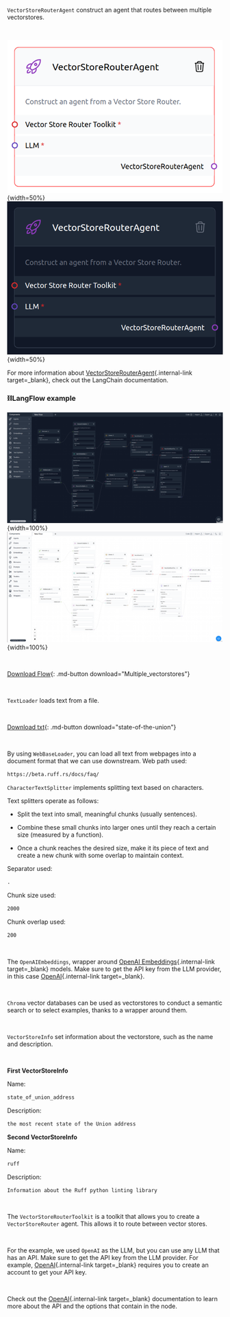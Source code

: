 `VectorStoreRouterAgent` construct an agent that routes between multiple vectorstores.

<br>

![Description](img/single_node/mult_vect.png#only-light){width=50%}
![Description](img/single_node/mult_vect2.png#only-dark){width=50%}

For more information about [VectorStoreRouterAgent](https://python.langchain.com/en/latest/modules/agents/agent_executors/examples/agent_vectorstore.html?highlight=Router){.internal-link target=\_blank}, check out the LangChain documentation.

### ⛓️LangFlow example

![Description](img/multiple-vectorstores2.png#only-dark){width=100%}
![Description](img/multiple-vectorstores.png#only-light){width=100%}

<br>

[Download Flow](data/Multiple_vectorstores.json){: .md-button download="Multiple_vectorstores"}

<br>

`TextLoader` loads text from a file.

<br>

[Download txt](data/state_of_the_union.txt){: .md-button download="state-of-the-union"}

<br>

By using `WebBaseLoader`, you can load all text from webpages into a document format that we can use downstream. Web path used:

```txt
https://beta.ruff.rs/docs/faq/
```

`CharacterTextSplitter` implements splitting text based on characters.

Text splitters operate as follows:

- Split the text into small, meaningful chunks (usually sentences).

- Combine these small chunks into larger ones until they reach a certain size (measured by a function).

- Once a chunk reaches the desired size, make it its piece of text and create a new chunk with some overlap to maintain context.

Separator used:

```txt
.
```

Chunk size used:

```txt
2000
```

Chunk overlap used:

```txt
200
```

<br>

The `OpenAIEmbeddings`, wrapper around [OpenAI Embeddings](https://platform.openai.com/docs/guides/embeddings/what-are-embeddings){.internal-link target=\_blank} models. Make sure to get the API key from the LLM provider, in this case [OpenAI](https://platform.openai.com/){.internal-link target=\_blank}.

<br>

`Chroma` vector databases can be used as vectorstores to conduct a semantic search or to select examples, thanks to a wrapper around them.

<br>

`VectorStoreInfo` set information about the vectorstore, such as the name and description.

<br>

**First VectorStoreInfo**

Name:

```txt
state_of_union_address
```

Description:

```txt
the most recent state of the Union address
```

**Second VectorStoreInfo**

Name:

```txt
ruff
```

Description:

```txt
Information about the Ruff python linting library
```

<br>

The `VectorStoreRouterToolkit` is a toolkit that allows you to create a `VectorStoreRouter` agent. This allows it to route between vector stores.

<br>

For the example, we used `OpenAI` as the LLM, but you can use any LLM that has an API. Make sure to get the API key from the LLM provider. For example, [OpenAI](https://platform.openai.com/){.internal-link target=\_blank} requires you to create an account to get your API key.

<br>

Check out the [OpenAI](https://platform.openai.com/docs/introduction/overview){.internal-link target=\_blank} documentation to learn more about the API and the options that contain in the node.
